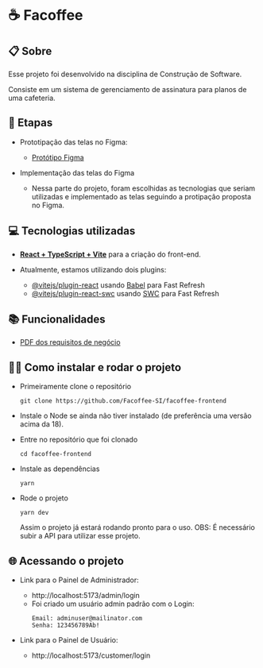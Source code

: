 # ☕ Facoffee
 
 ## 📋 Sobre
  Esse projeto foi desenvolvido na disciplina de Construção de Software.

  Consiste em um sistema de gerenciamento de assinatura para planos de uma cafeteria.

## 💾 Etapas

  - Prototipação das telas no Figma: 
    - [Protótipo Figma](https://www.figma.com/file/D7tzVcx1el1nfEbbNQk5iw/Facoffee?type=design&node-id=0%3A1&mode=design&t=3WhN1T16Sqwjbp5B-1)
  
  - Implementação das telas do Figma
    - Nessa parte do projeto, foram escolhidas as tecnologias que seriam utilizadas e implementado as telas seguindo a protipação proposta no Figma.

## 💻 Tecnologias utilizadas
- [**React + TypeScript + Vite**](https://react.dev/reference/react) para a criação do front-end.

- Atualmente, estamos utilizando dois plugins:

  - [@vitejs/plugin-react](https://github.com/vitejs/vite-plugin-react/blob/main/packages/plugin-react/README.md) usando [Babel](https://babeljs.io/) para Fast Refresh
  - [@vitejs/plugin-react-swc](https://github.com/vitejs/vite-plugin-react-swc) usando [SWC](https://swc.rs/) para Fast Refresh

## 📚 Funcionalidades

- [PDF dos requisitos de negócio](https://drive.google.com/file/d/1YJU86FUfpad_ISTTdoCKdDNRFaiKg0X8/view?usp=drive_link)

## 👨‍💻 Como instalar e rodar o projeto

  - Primeiramente clone o repositório
    
        git clone https://github.com/Facoffee-SI/facoffee-frontend

  - Instale o Node se ainda não tiver instalado (de preferência uma versão acima da 18).
  - Entre no repositório que foi clonado

        cd facoffee-frontend

  - Instale as dependências

        yarn
  
  - Rode o projeto

        yarn dev
    
      Assim o projeto já estará rodando pronto para o uso.
      OBS: É necessário subir a API para utilizar esse projeto.

## 🌐 Acessando o projeto

  - Link para o Painel de Administrador:
    - http://localhost:5173/admin/login
    - Foi criado um usuário admin padrão com o Login:
      ```
      Email: adminuser@mailinator.com
      Senha: 123456789Ab!
      ```

  - Link para o Painel de Usuário:
    - http://localhost:5173/customer/login
  